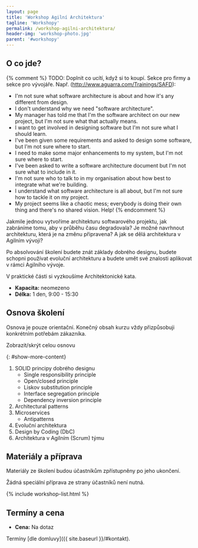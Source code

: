 ```yaml
---
layout: page
title: 'Workshop Agilní Architektura'
tagline: 'Workshopy'
permalink: /workshop-agilni-architektura/
header-img: 'workshop-photo.jpg'
parent: '#workshopy'
---
```


## O co jde?

{% comment %}
TODO: Doplnit co ucítí, když si to koupí. Sekce pro firmy a sekce pro vývojáře.
Např. (http://www.aguarra.com/Trainings/SAFD):

- I'm not sure what software architecture is about and how it's any different from design.
- I don't understand why we need "software architecture".
- My manager has told me that I'm the software architect on our new project, but I'm not sure what that actually means.
- I want to get involved in designing software but I'm not sure what I should learn.
- I've been given some requirements and asked to design some software, but I'm not sure where to start.
- I need to make some major enhancements to my system, but I'm not sure where to start.
- I've been asked to write a software architecture document but I'm not sure what to include in it.
- I'm not sure who to talk to in my organisation about how best to integrate what we're building.
- I understand what software architecture is all about, but I'm not sure how to tackle it on my project.
- My project seems like a chaotic mess; everybody is doing their own thing and there's no shared vision. Help!
{% endcomment %}

Jakmile jednou vytvoříme architekturu softwarového projektu,
jak zabráníme tomu, aby v průběhu času degradovala?
Je možné navrhnout architekturu, která je na změnu připravena?
A jak se dělá architektura v Agilním vývoji?

Po absolvování školení budete znát základy dobrého designu, budete schopni používat evoluční architekturu a budete umět své znalosti aplikovat v rámci Agilního vývoje.

V praktické části si vyzkoušíme Architektonické kata.

- **Kapacita:** neomezeno
- **Délka:** 1 den, 9:00 - 15:30

## Osnova školení

Osnova je pouze orientační.
Konečný obsah kurzu vždy přizpůsobuji konkrétním potřebám zákazníka.

<div id="show-more">Zobrazit/skrýt celou osnovu</div>

{: #show-more-content}
1. SOLID principy dobrého designu
   - Single responsibility principle
   - Open/closed principle
   - Liskov substitution principle
   - Interface segregation principle
   - Dependency inversion principle
1. Architectural patterns
1. Microservices
   - Antipatterns
1. Evoluční architektura
1. Design by Coding (DbC)
1. Architektura v Agilním (Scrum) týmu


## Materiály a příprava

Materiály ze školení budou účastníkům zpřístupněny po jeho ukončení.

Žádná speciální příprava ze strany účastníků není nutná.

{% include workshop-list.html %}

## Termíny a cena

- **Cena:** Na dotaz

Termíny [dle domluvy]({{ site.baseurl }}/#kontakt).
